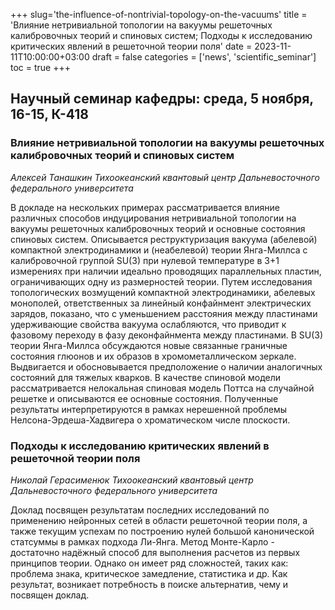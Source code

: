 +++
slug='the-influence-of-nontrivial-topology-on-the-vacuums'
title = 'Влияние нетривиальной топологии на вакуумы решеточных калибровочных теорий и спиновых систем; Подходы к исследованию критических явлений в решеточной теории поля'
date = 2023-11-11T10:00:00+03:00
draft = false
categories = ['news', 'scientific_seminar']
toc = true
+++

## Научный семинар кафедры: среда, 5 ноября, 16-15, К-418 

### Влияние нетривиальной топологии на вакуумы решеточных калибровочных теорий и спиновых систем 
*Алексей Танашкин*
*Тихоокеанский квантовый центр Дальневосточного федерального университета*

В докладе на нескольких примерах рассматривается влияние различных способов индуцирования нетривиальной топологии на вакуумы решеточных калибровочных теорий и основные состояния спиновых систем. Описывается реструктуризация вакуума (абелевой) компактной электродинамики и (неабелевой) теории Янга-Миллса с калибровочной группой SU(3) при нулевой температуре в 3+1 измерениях при наличии идеально проводящих параллельных пластин, ограничивающих одну из размерностей теории. Путем исследования топологических возмущений компактной электродинамики, абелевых монополей, ответственных за линейный конфайнмент электрических зарядов, показано, что с уменьшением расстояния между пластинами удерживающие свойства вакуума ослабляются, что приводит к фазовому переходу в фазу деконфайнмента между пластинами. В SU(3) теории Янга-Миллса обсуждаются новые связанные граничные состояния глюонов и их образов в хромометаллическом зеркале. Выдвигается и обосновывается предположение о наличии аналогичных состояний для тяжелых кварков. В качестве спиновой модели рассматривается нелокальная спиновая модель Поттса на случайной решетке и описываются ее основные состояния. Полученные результаты интерпретируются в рамках нерешенной проблемы Нелсона-Эрдеша-Хадвигера о хроматическом числе плоскости.


### Подходы к исследованию критических явлений в решеточной теории поля
*Николай Герасименюк*
*Тихоокеанский квантовый центр Дальневосточного федерального университета*

Доклад посвящен результатам последних исследований по применению нейронных сетей в области решеточной теории поля, а также текущим успехам по построению нулей большой канонической статсуммы в рамках подхода Ли-Янга. Метод Монте-Карло - достаточно надёжный способ для выполнения расчетов из первых принципов теории. Однако он имеет ряд сложностей, таких как: проблема знака, критическое замедление, статистика и др. Как результат, возникает потребность в поиске альтернатив, чему и посвящен доклад.